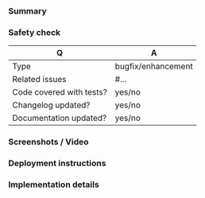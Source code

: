 ### Summary

<!-- Brief description of the pull request goal -->

### Safety check

| Q                         | A
| ------------------------- | ---
| Type                      | bugfix/enhancement
| Related issues            | #...
| Code covered with tests?  | yes/no
| Changelog updated?        | yes/no
| Documentation updated?    | yes/no

### Screenshots / Video

<!-- Show us what's new and shiny 🤩 -->

### Deployment instructions

<!--
If specific instructions not yet automated are needed for the deployment, please specify it here. Otherwise,
you can remove this section entirely.
Some examples of such instructions:
- Adding binaries to servers
- Adding configuration values in website `.env` file or as env variables
- etc.
-->

### Implementation details

<!--
Complex code? Want some feedback? Write some details about the implementation!
Why did you do it that way? Did you consider any alternatives?
-->
